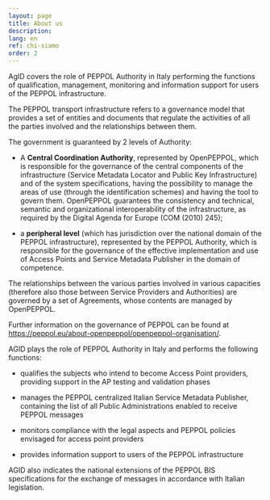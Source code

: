 ```yaml
---
layout: page
title: About us
description: 
lang: en
ref: chi-siamo
order: 2
---
```


AgID covers the role of PEPPOL Authority in Italy performing the functions of qualification, management, monitoring and information support for users of the PEPPOL infrastructure.

The PEPPOL transport infrastructure refers to a governance model that provides a set of entities and documents that regulate the activities of all the parties involved and the relationships between them.

The government is guaranteed by 2 levels of Authority:

- A **Central Coordination Authority**, represented by OpenPEPPOL, which is responsible for the governance of the central components of the infrastructure (Service Metadata Locator and Public Key Infrastructure) and of the system specifications, having the possibility to manage the areas of use (through the identification schemes) and having the tool to govern them. OpenPEPPOL guarantees the consistency and technical, semantic and organizational interoperability of the infrastructure, as required by the Digital Agenda for Europe (COM (2010) 245);

- a **peripheral level** (which has jurisdiction over the national domain of the PEPPOL infrastructure), represented by the PEPPOL Authority, which is responsible for the governance of the effective implementation and use of Access Points and Service Metadata Publisher in the domain of competence.

The relationships between the various parties involved in various capacities (therefore also those between Service Providers and Authorities) are governed by a set of Agreements, whose contents are managed by OpenPEPPOL.

Further information on the governance of PEPPOL can be found at https://peppol.eu/about-openpeppol/openpeppol-organisation/.

AGID plays the role of PEPPOL Authority in Italy and performs the following functions:

- qualifies the subjects who intend to become Access Point providers, providing support in the AP testing and validation phases

- manages the PEPPOL centralized Italian Service Metadata Publisher, containing the list of all Public Administrations enabled to receive PEPPOL messages

- monitors compliance with the legal aspects and PEPPOL policies envisaged for access point providers

- provides information support to users of the PEPPOL infrastructure

AGID also indicates the national extensions of the PEPPOL BIS specifications for the exchange of messages in accordance with Italian legislation.
